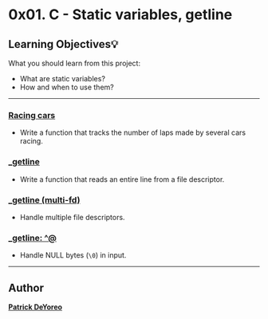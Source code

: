 # 0x01. C - Static variables, getline

## Learning Objectives:bulb:

What you should learn from this project:

* What are static variables?
* How and when to use them?

---

### [Racing cars](./laps.c)

* Write a function that tracks the number of laps made by several cars racing.


### [\_getline](./_getline.c)

* Write a function that reads an entire line from a file descriptor.


### [\_getline (multi-fd)](./_getline.c)

* Handle multiple file descriptors.


### [\_getline: ^@](./_getline.c)

* Handle NULL bytes (`\0`) in input.

---

## Author

[**Patrick DeYoreo**](github.com/patrickdeyoreo)
